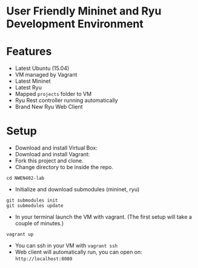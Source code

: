 User Friendly Mininet and Ryu Development Environment
===

# Features

* Latest Ubuntu (15.04)
* VM managed by Vagrant
* Latest Mininet
* Latest Ryu
* Mapped `projects` folder to VM
* Ryu Rest controller running automatically
* Brand New Ryu Web Client

# Setup

* Download and install Virtual Box:
* Download and install Vagrant:
* Fork this project and clone.
* Change directory to be inside the repo.

```
cd NWEN402-lab
```

* Initialize and download submodules (mininet, ryu)

```
git submodules init
git submodules update
```

* In your terminal launch the VM with vagrant. (The first setup will take a couple of minutes.)

```
vagrant up
```

* You can ssh in your VM with `vagrant ssh`
* Web client will automatically run, you can open on: `http://localhost:8080`
